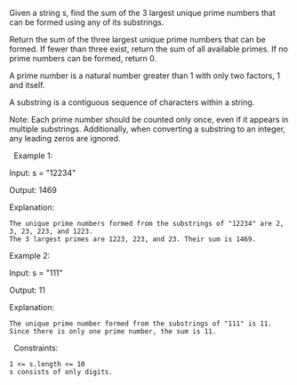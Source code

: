 Given a string s, find the sum of the 3 largest unique prime numbers that can be formed using any of its substrings.

Return the sum of the three largest unique prime numbers that can be formed. If fewer than three exist, return the sum of all available primes. If no prime numbers can be formed, return 0.

A prime number is a natural number greater than 1 with only two factors, 1 and itself.

A substring is a contiguous sequence of characters within a string.

Note: Each prime number should be counted only once, even if it appears in multiple substrings. Additionally, when converting a substring to an integer, any leading zeros are ignored.

 
Example 1:


Input: s = "12234"

Output: 1469

Explanation:


	The unique prime numbers formed from the substrings of "12234" are 2, 3, 23, 223, and 1223.
	The 3 largest primes are 1223, 223, and 23. Their sum is 1469.



Example 2:


Input: s = "111"

Output: 11

Explanation:


	The unique prime number formed from the substrings of "111" is 11.
	Since there is only one prime number, the sum is 11.



 
Constraints:


	1 <= s.length <= 10
	s consists of only digits.

